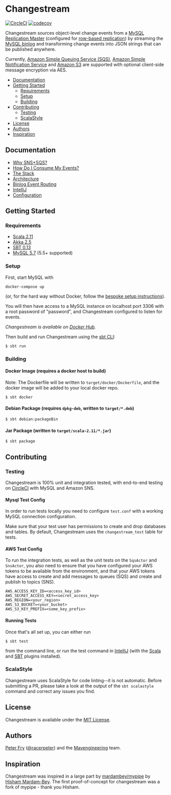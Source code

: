# Changestream

[![CircleCI](https://circleci.com/gh/mavenlink/changestream.svg?style=svg)](https://circleci.com/gh/mavenlink/changestream) [![codecov](https://codecov.io/gh/mavenlink/changestream/branch/master/graph/badge.svg)](https://codecov.io/gh/mavenlink/changestream)

Changestream sources object-level change events from a [MySQL Replication Master](http://dev.mysql.com/doc/refman/5.7/en/replication-howto-masterbaseconfig.html) (configured for [row-based replication](http://dev.mysql.com/doc/refman/5.7/en/replication-rbr-usage.html)) by streaming the [MySQL binlog](https://dev.mysql.com/doc/internals/en/binary-log.html) and transforming change events into JSON strings that can be published anywhere.

Currently, [Amazon Simple Queuing Service (SQS)](https://aws.amazon.com/sqs/), [Amazon Simple Notification Service](https://aws.amazon.com/sns/) and [Amazon S3](https://aws.amazon.com/s3/) are supported with optional client-side message encryption via AES.

- [Documentation](#documentation)
- [Getting Started](#getting-started)
  - [Requirements](#requirements)
  - [Setup](#setup)
  - [Building](#building)
- [Contributing](#contributing)
  - [Testing](#testing)
  - [ScalaStyle](#scalastyle)
- [License](#license)
- [Authors](#authors)
- [Inspiration](#inspiration)

## Documentation

- [Why SNS+SQS?](docs/why-sns+sqs.md)
- [How Do I Consume My Events?](docs/how-do-i-consume-my-events.md)
- [The Stack](docs/the-stack.md)
- [Architecture](docs/architecture.md)
- [Binlog Event Routing](docs/binlog-event-routing.md)
- [IntelliJ](docs/intellij.md)
- [Configuration](docs/configuration.md)

## Getting Started

### Requirements

- [Scala 2.11](https://www.scala-lang.org/)
- [Akka 2.5](https://akka.io/)
- [SBT 0.13](https://www.scala-sbt.org/)
- [MySQL 5.7](https://www.mysql.com/) (5.5+ supported)

### Setup

First, start MySQL with

```
docker-compose up
```

(or, for the hard way without Docker, follow the [bespoke setup instructions](docs/the-bespoke-setup.md)).

You will then have access to a MySQL instance on localhost port 3306 with a root password of "password", and Changestream configured to listen for events.

*Changestream is available on [Docker Hub](https://hub.docker.com/r/mavenlink/changestream/).*

Then build and run Changestream using the [sbt CLI](http://www.scala-sbt.org/0.13/docs/Command-Line-Reference.html):

```
$ sbt run
```

### Building

#### Docker Image (requires a docker host to build)

Note: The Dockerfile will be written to `target/docker/Dockerfile`, and the docker image will be added to your local docker repo.

```
$ sbt docker
```

#### Debian Package (requires `dpkg-deb`, written to `target/*.deb`)

```
$ sbt debian:packageBin
```

#### Jar Package (written to `target/scala-2.11/*.jar`)

```
$ sbt package
```

## Contributing

### Testing

Changestream is 100% unit and integration tested, with end-to-end testing on [CircleCI](https://circleci.com/gh/mavenlink/change-stream) with MySQL and Amazon SNS.

#### Mysql Test Config

In order to run tests locally you need to configure `test.conf` with a working MySQL connection configuration.

Make sure that your test user has permissions to create and drop databases and tables. By default, Changestream uses the `changestream_test` table for tests.

#### AWS Test Config

To run the integration tests, as well as the unit tests on the `SqsActor` and `SnsActor`, you also need to ensure that you have configured your AWS tokens to be available from the environment, and that your AWS tokens have access to create and add messages to queues (SQS) and create and publish to topics (SNS).

```
AWS_ACCESS_KEY_ID=<access_key_id>
AWS_SECRET_ACCESS_KEY=<secret_access_key>
AWS_REGION=<your_region>
AWS_S3_BUCKET=<your_bucket>
AWS_S3_KEY_PREFIX=<some_key_prefix>
```

#### Running Tests
Once that's all set up, you can either run

```
$ sbt test
```

from the command line, or run the test command in [IntelliJ](https://www.jetbrains.com/idea/) (with the [Scala](https://plugins.jetbrains.com/plugin/?id=1347) and [SBT](https://plugins.jetbrains.com/plugin/5007) plugins installed).

### ScalaStyle

Changestream uses ScalaStyle for code linting--it is not automatic. Before submitting a PR, please take a look at the output of the `sbt scalastyle` command and correct any issues you find.


## License

Changestream is available under the [MIT License](https://github.com/mavenlink/change-stream/blob/master/LICENSE).

## Authors

[Peter Fry](https://github.com/racerpeter) ([@racerpeter](https://twitter.com/racerpeter)) and the [Mavengineering](http://www.mavengineering.com/archive) team.

## Inspiration

Changestream was inspired in a large part by [mardambey/mypipe](https://github.com/mardambey/mypipe) by [Hisham Mardam-Bey](https://github.com/mardambey). The first proof-of-concept for changestream was a fork of mypipe - thank you Hisham.
